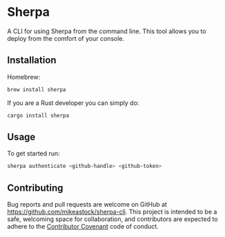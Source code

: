 # Sherpa

A CLI for using Sherpa from the command line.  This tool allows you to deploy
from the comfort of your console.

## Installation

Homebrew:

```bash
brew install sherpa
```

If you are a Rust developer you can simply do:

```bash
cargo install sherpa
```

## Usage

To get started run:

```bash
sherpa authenticate <github-handle> <github-token>
```

## Contributing

Bug reports and pull requests are welcome on GitHub at https://github.com/mikeastock/sherpa-cli. This project is intended to be a safe, welcoming space for collaboration, and contributors are expected to adhere to the [Contributor Covenant](contributor-covenant.org) code of conduct.

